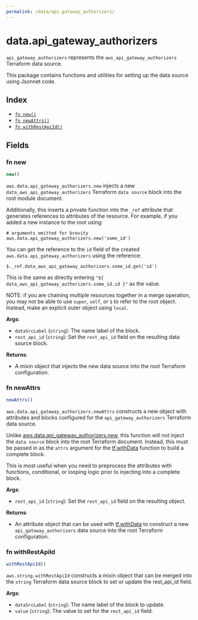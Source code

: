 ```yaml
---
permalink: /data/api_gateway_authorizers/
---
```


# data.api_gateway_authorizers

`api_gateway_authorizers` represents the `aws_api_gateway_authorizers` Terraform data source.



This package contains functions and utilities for setting up the data source using Jsonnet code.


## Index

* [`fn new()`](#fn-new)
* [`fn newAttrs()`](#fn-newattrs)
* [`fn withRestApiId()`](#fn-withrestapiid)

## Fields

### fn new

```ts
new()
```


`aws.data.api_gateway_authorizers.new` injects a new `data_aws_api_gateway_authorizers` Terraform `data source`
block into the root module document.

Additionally, this inserts a private function into the `_ref` attribute that generates references to attributes of the
resource. For example, if you added a new instance to the root using:

    # arguments omitted for brevity
    aws.data.api_gateway_authorizers.new('some_id')

You can get the reference to the `id` field of the created `aws.data.api_gateway_authorizers` using the reference:

    $._ref.data_aws_api_gateway_authorizers.some_id.get('id')

This is the same as directly entering `"${ data_aws_api_gateway_authorizers.some_id.id }"` as the value.

NOTE: if you are chaining multiple resources together in a merge operation, you may not be able to use `super`, `self`,
or `$` to refer to the root object. Instead, make an explicit outer object using `local`.

**Args**:
  - `dataSrcLabel` (`string`): The name label of the block.
  - `rest_api_id` (`string`): Set the `rest_api_id` field on the resulting data source block.

**Returns**:
- A mixin object that injects the new data source into the root Terraform configuration.


### fn newAttrs

```ts
newAttrs()
```


`aws.data.api_gateway_authorizers.newAttrs` constructs a new object with attributes and blocks configured for the `api_gateway_authorizers`
Terraform data source.

Unlike [aws.data.api_gateway_authorizers.new](#fn-new), this function will not inject the `data source`
block into the root Terraform document. Instead, this must be passed in as the `attrs` argument for the
[tf.withData](https://github.com/tf-libsonnet/core/tree/main/docs#fn-withdata) function to build a complete block.

This is most useful when you need to preprocess the attributes with functions, conditional, or looping logic prior to
injecting into a complete block.

**Args**:
  - `rest_api_id` (`string`): Set the `rest_api_id` field on the resulting object.

**Returns**:
  - An attribute object that can be used with [tf.withData](https://github.com/tf-libsonnet/core/tree/main/docs#fn-withdata) to construct a new `api_gateway_authorizers` data source into the root Terraform configuration.


### fn withRestApiId

```ts
withRestApiId()
```

`aws.string.withRestApiId` constructs a mixin object that can be merged into the `string`
Terraform data source block to set or update the rest_api_id field.



**Args**:
  - `dataSrcLabel` (`string`): The name label of the block to update.
  - `value` (`string`): The value to set for the `rest_api_id` field.
